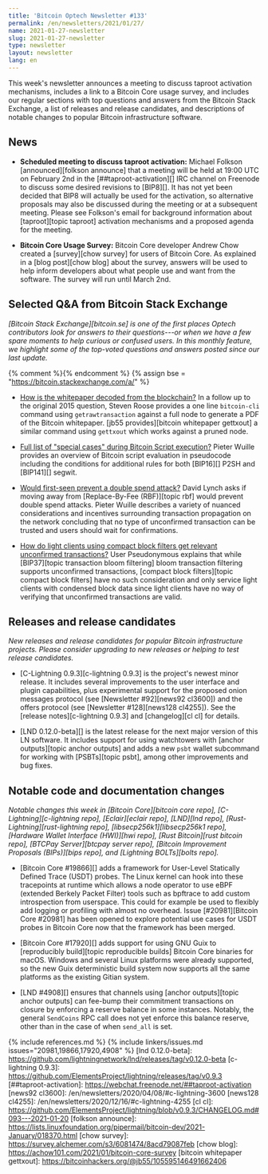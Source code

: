 ```yaml
---
title: 'Bitcoin Optech Newsletter #133'
permalink: /en/newsletters/2021/01/27/
name: 2021-01-27-newsletter
slug: 2021-01-27-newsletter
type: newsletter
layout: newsletter
lang: en
---
```

This week's newsletter announces a meeting to discuss taproot activation
mechanisms, includes a link to a Bitcoin Core usage survey, and includes our
regular sections with top questions and answers from the Bitcoin Stack Exchange,
a list of releases and release candidates, and descriptions of notable changes
to popular Bitcoin infrastructure software.

## News

- **Scheduled meeting to discuss taproot activation:** Michael Folkson
  [announced][folkson announce] that a meeting will be held at <time
  datetime="2021-02-02 19:00-0000">19:00 UTC on February 2nd</time> in
  the [##taproot-activation][] IRC channel on Freenode to
  discuss some desired revisions to [BIP8][].  It has not yet been
  decided that BIP8 will actually be used for the activation, so
  alternative proposals may also be discussed during the meeting or at a
  subsequent meeting.  Please see Folkson's email for background
  information about [taproot][topic taproot] activation mechanisms and a proposed agenda
  for the meeting.

- **Bitcoin Core Usage Survey:** Bitcoin Core developer Andrew Chow
  created a [survey][chow survey] for users of Bitcoin Core.  As
  explained in a [blog post][chow blog] about the survey, answers
  will be used to help inform developers about what people use and want
  from the software.  The survey will run until March 2nd.

## Selected Q&A from Bitcoin Stack Exchange

*[Bitcoin Stack Exchange][bitcoin.se] is one of the first places Optech
contributors look for answers to their questions---or when we have a
few spare moments to help curious or confused users.  In
this monthly feature, we highlight some of the top-voted questions and
answers posted since our last update.*

{% comment %}<!-- https://bitcoin.stackexchange.com/search?tab=votes&q=created%3a1m..%20is%3aanswer -->{% endcomment %}
{% assign bse = "https://bitcoin.stackexchange.com/a/" %}

- [How is the whitepaper decoded from the blockchain?]({{bse}}35959)
  In a follow up to the original 2015 question, Steven Roose provides a one line
  `bitcoin-cli` command using `getrawtransaction` against a full node to
  generate a PDF of the Bitcoin whitepaper. [jb55 provides][bitcoin whitepaper gettxout]
  a similar command using `gettxout` which works against a pruned node.

- [Full list of "special cases" during Bitcoin Script execution?]({{bse}}101142)
  Pieter Wuille provides an overview of Bitcoin script evaluation in pseudocode
  including the conditions for additional rules for both [BIP16][] P2SH and
  [BIP141][] segwit.

- [Would first-seen prevent a double spend attack?]({{bse}}101827)
  David Lynch asks if moving away from [Replace-By-Fee (RBF)][topic rbf] would
  prevent double spend attacks. Pieter Wuille describes a variety of nuanced
  considerations and incentives surrounding transaction propagation on the
  network concluding that no type of unconfirmed transaction can be trusted and
  users should wait for confirmations.

- [How do light clients using compact block filters get relevant unconfirmed transactions?]({{bse}}101512)
  User Pseudonymous explains that while [BIP37][topic transaction bloom
  filtering] bloom transaction filtering supports unconfirmed transactions,
  [compact block filters][topic compact block filters] have no such
  consideration and only service light clients with condensed block data since
  light clients have no way of verifying that unconfirmed transactions are valid.

## Releases and release candidates

*New releases and release candidates for popular Bitcoin infrastructure
projects.  Please consider upgrading to new releases or helping to test
release candidates.*

- [C-Lightning 0.9.3][c-lightning 0.9.3] is the project's newest minor release.
  It includes several improvements to the user interface and plugin
  capabilities, plus experimental support for the proposed onion
  messages protocol (see [Newsletter #92][news92 cl3600]) and the offers protocol (see
  [Newsletter #128][news128 cl4255]).  See the [release
  notes][c-lightning 0.9.3] and [changelog][cl cl] for details.

- [LND 0.12.0-beta][] is the latest release for the next major version
  of this LN software.  It includes support for using watchtowers with
  [anchor outputs][topic anchor outputs] and adds a new `psbt` wallet
  subcommand for working with [PSBTs][topic psbt], among other
  improvements and bug fixes.

## Notable code and documentation changes

*Notable changes this week in [Bitcoin Core][bitcoin core repo],
[C-Lightning][c-lightning repo], [Eclair][eclair repo], [LND][lnd repo],
[Rust-Lightning][rust-lightning repo], [libsecp256k1][libsecp256k1
repo], [Hardware Wallet Interface (HWI)][hwi repo],
[Rust Bitcoin][rust bitcoin repo], [BTCPay Server][btcpay server repo],
[Bitcoin Improvement Proposals (BIPs)][bips repo], and [Lightning
BOLTs][bolts repo].*

- [Bitcoin Core #19866][] adds a framework for User-Level Statically Defined Trace (USDT) probes.
  The Linux kernel can hook into these tracepoints at runtime
  which allows a node operator to use eBPF (extended Berkely Packet Filter)
  tools such as bpftrace to add custom introspection from userspace.
  This could for example be used to flexibly add logging or profiling
  with almost no overhead. Issue [#20981][Bitcoin Core #20981] has been
  opened to explore potential use cases for USDT probes in Bitcoin Core now
  that the framework has been merged.

- [Bitcoin Core #17920][] adds support for using GNU Guix to
  [reproducibly build][topic reproducible builds] Bitcoin Core binaries for macOS.  Windows and
  several Linux platforms were already supported, so the new Guix
  deterministic build system now supports all the same platforms as the
  existing Gitian system.

- [LND #4908][] ensures that channels using [anchor outputs][topic anchor outputs] can fee-bump their
  commitment transactions on closure by enforcing a reserve balance in some
  instances. Notably, the general `SendCoins` RPC call does not yet enforce this
  balance reserve, other than in the case of when `send_all` is set.

{% include references.md %}
{% include linkers/issues.md issues="20981,19866,17920,4908" %}
[lnd 0.12.0-beta]: https://github.com/lightningnetwork/lnd/releases/tag/v0.12.0-beta
[c-lightning 0.9.3]: https://github.com/ElementsProject/lightning/releases/tag/v0.9.3
[##taproot-activation]: https://webchat.freenode.net/##taproot-activation
[news92 cl3600]: /en/newsletters/2020/04/08/#c-lightning-3600
[news128 cl4255]: /en/newsletters/2020/12/16/#c-lightning-4255
[cl cl]: https://github.com/ElementsProject/lightning/blob/v0.9.3/CHANGELOG.md#093---2021-01-20
[folkson announce]: https://lists.linuxfoundation.org/pipermail/bitcoin-dev/2021-January/018370.html
[chow survey]: https://survey.alchemer.com/s3/6081474/8acd79087feb
[chow blog]: https://achow101.com/2021/01/bitcoin-core-survey
[bitcoin whitepaper gettxout]: https://bitcoinhackers.org/@jb55/105595146491662406
